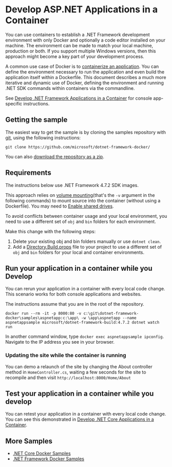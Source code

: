 # Develop ASP.NET Applications in a Container

You can use containers to establish a .NET Framework development environment with only Docker and optionally a code editor installed on your machine. The environment can be made to match your local machine, production or both. If you support multiple Windows versions, then this approach might become a key part of your development process.

A common use case of Docker is to [containerize an application](README.md). You can define the environment necessary to run the application and even build the application itself within a Dockerfile. This document describes a much more iterative and dynamic use of Docker, defining the environment and running .NET SDK commands within containers via the commandline.

See [Develop .NET Framework Applications in a Container](../dotnetapp/dotnet-docker-dev-in-container.md) for console app-specific instructions.

## Getting the sample

The easiest way to get the sample is by cloning the samples repository with [git](https://git-scm.com/downloads), using the following instructions:

```console
git clone https://github.com/microsoft/dotnet-framework-docker/
```

You can also [download the repository as a zip](https://github.com/microsoft/dotnet-framework-docker/archive/master.zip).

## Requirements

The instructions below use .NET Framework 4.7.2 SDK images.

This approach relies on [volume mounting](https://docs.docker.com/engine/admin/volumes/volumes/)(that's the `-v` argument in the following commands) to mount source into the container (without using a Dockerfile). You may need to [Enable shared drives](https://docs.docker.com/docker-for-windows/#shared-drives).

To avoid conflicts between container usage and your local environment, you need to use a different set of `obj` and `bin` folders for each environment.

 Make this change with the following steps:

 1. Delete your existing obj and bin folders manually or use `dotnet clean`.
 2. Add a [Directory.Build.props](Directory.Build.props) file to your project to use a different set of `obj` and `bin` folders for your local and container environments.

## Run your application in a container while you Develop

You can rerun your application in a container with every local code change. This scenario works for both console applications and websites.

The instructions assume that you are in the root of the repository.

```console
docker run --rm -it -p 8000:80 -v c:\git\dotnet-framework-docker\samples\aspnetapp:c:\app\ -w \app\aspnetapp --name aspnetappsample microsoft/dotnet-framework-build:4.7.2 dotnet watch run
```

In another command window, type `docker exec aspnetappsample ipconfig`. Navigate to the IP address you see in your browser.

### Updating the site while the container is running

You can demo a relaunch of the site by changing the About controller method in `HomeController.cs`, waiting a few seconds for the site to recompile and then visit `http://localhost:8000/Home/About`

## Test your application in a container while you develop

You can retest your application in a container with every local code change. You can see this demonstrated in [Develop .NET Core Applications in a Container](../dotnetapp/dotnet-docker-dev-in-container.md).

## More Samples

* [.NET Core Docker Samples](../README.md)
* [.NET Framework Docker Samples](https://github.com/microsoft/dotnet-framework-docker-samples/)
